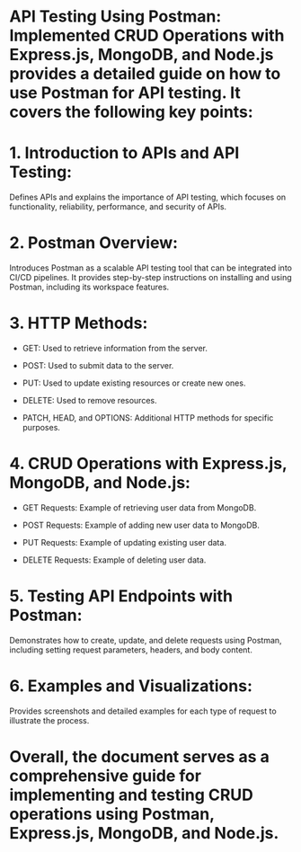 # API Testing Using Postman: Implemented CRUD Operations with Express.js, MongoDB, and Node.js provides a detailed guide on how to use Postman for API testing. It covers the following key points:
# 1. Introduction to APIs and API Testing:
Defines APIs and explains the importance of API testing, which focuses on functionality, reliability, performance, and security of APIs.
# 2. Postman Overview: 
Introduces Postman as a scalable API testing tool that can be integrated into CI/CD pipelines. It provides step-by-step instructions on installing and using Postman, including its workspace features.
# 3. HTTP Methods:

  - GET: Used to retrieve information from the server.

  - POST: Used to submit data to the server.

  - PUT: Used to update existing resources or create new ones.

  - DELETE: Used to remove resources.

  - PATCH, HEAD, and OPTIONS: Additional HTTP methods for specific purposes.



# 4. CRUD Operations with Express.js, MongoDB, and Node.js:

  - GET Requests: Example of retrieving user data from MongoDB.

  - POST Requests: Example of adding new user data to MongoDB.

  - PUT Requests: Example of updating existing user data.

  - DELETE Requests: Example of deleting user data.



# 5. Testing API Endpoints with Postman:
Demonstrates how to create, update, and delete requests using Postman, including setting request parameters, headers, and body content.

# 6. Examples and Visualizations: 
Provides screenshots and detailed examples for each type of request to illustrate the process.

# Overall, the document serves as a comprehensive guide for implementing and testing CRUD operations using Postman, Express.js, MongoDB, and Node.js.


